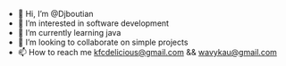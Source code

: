 - 👋 Hi, I’m @Djboutian
- 👀 I’m interested in software development
- 🌱 I’m currently learning java 
- 💞️ I’m looking to collaborate on simple projects
- 📫 How to reach me kfcdelicious@gmail.com && wavykau@gmail.com

